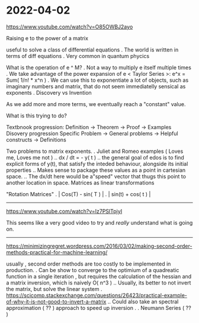 # 2022-04-02


https://www.youtube.com/watch?v=O85OWBJ2ayo

Raising e to the power of a matrix


useful to solve a class of differential equations
    . The world  is written in terms of diff equations
    . Very common in quantum phycics


What is the operation of e ^ M?
    . Not a way to multiply e itself multiple times
    . We take advantage of the power expansion of e < Taylor Series >:
        e^x = Sum( 1/n! * x^n )
    . We can use this to exponentiate a lot of objects, such as imaginary numbers and matrix, that do not seem immediatelly sensical as exponents
    . Discovery vs Invention

As we add more and more terms, we eventually reach a "constant" value. 

What is this trying to do?

Textbnook progression:
    Definition -> Theorem -> Proof  -> Examples
Disovery progression
    Specific Problem -> General problems -> Helpful constructs -> Definitions

Two problems to matrix exponents. 
    . Juliet and Romeo examples ( Loves me, Loves me not )
        .. dx / dt = - y( t )
        .. the general goal of edos is to find explicit forms of y(t), that satisfy the inteded behaviour, alongside its initial properties
        .. Makes sense to package these values as a point in cartesian space. 
        .. The dx/dt here would be a"speed" vector that thugs this point to another location in space. 
Matrices as linear transformations 
    
"Rotation Matrices"
    . | Cos(T) - sin( T ) |
    . | sin(t) + cos( t ) |
        


___



https://www.youtube.com/watch?v=Iz7PSlTpjyI


This seems like a very good video to try and *really* understand what is going on. 

___


https://minimizingregret.wordpress.com/2016/03/02/making-second-order-methods-practical-for-machine-learning/

usually , second order methods are too costly to be implemented in production.
    . Can be show to converge to the optimium of a quadreatic function in a single iteration , but requires the calculation of the hessian and a matrix inversion, which is naively O( n^3 ) 
        .. Usually, its better to not invert the matrix, but solve the linear system . https://scicomp.stackexchange.com/questions/26423/practical-example-of-why-it-is-not-good-to-invert-a-matrix
        .. Could also take an spectral approximation ( ?? ) approach to speed up inversion . 
    . Neumann Series ( ?? )

